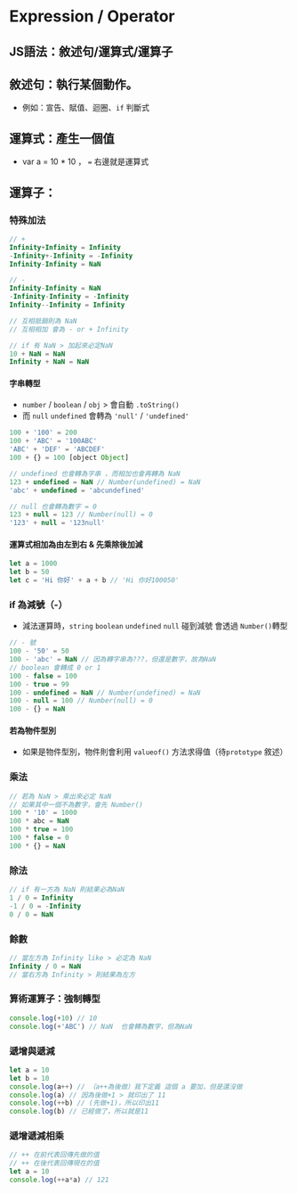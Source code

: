 # Expression / Operator

## JS語法：敘述句/運算式/運算子

## 敘述句：執行某個動作。

* 例如：宣告、賦值、迴圈、`if` 判斷式

## 運算式：產生一個值

* var a = 10 \* 10  ， `=` 右邊就是運算式

## 運算子：

### 特殊加法

```javascript
// +
Infinity+Infinity = Infinity
-Infinity+-Infinity = -Infinity
Infinity-Infinity = NaN

// -
Infinity-Infinity = NaN
-Infinity-Infinity = -Infinity
Infinity--Infinity = Infinity 

// 互相抵銷則為 NaN
// 互相相加 會為 - or + Infinity
```

```javascript
// if 有 NaN > 加起來必定NaN
10 + NaN = NaN
Infinity + NaN = NaN
```

#### 字串轉型

* `number` / `boolean` / `obj` &gt; 會自動 `.toString()` 
* 而 `null` `undefined` 會轉為 `'null'` / `'undefined'`

```javascript
100 + '100' = 200
100 + 'ABC' = '100ABC'
'ABC' + 'DEF' = 'ABCDEF'
100 + {} = 100 [object Object]

// undefined 也會轉為字串 ，而相加也會再轉為 NaN
123 + undefined = NaN // Number(undefined) = NaN
'abc' + undefined = 'abcundefined'

// null 也會轉為數字 = 0
123 + null = 123 // Number(null) = 0 
'123' + null = '123null'
```

#### 運算式相加為由左到右 & 先乘除後加減

```javascript
let a = 1000
let b = 50
let c = 'Hi 你好' + a + b // 'Hi 你好100050'
```

### if 為減號（-）

* 減法運算時，`string` `boolean` `undefined` `null` 碰到減號 會透過 `Number()`轉型

```javascript
// - 號
100 - '50' = 50
100 - 'abc' = NaN // 因為轉字串為???，但還是數字，故為NaN
// boolean 會轉成 0 or 1
100 - false = 100
100 - true = 99
100 - undefined = NaN // Number(undefined) = NaN
100 - null = 100 // Number(null) = 0
100 - {} = NaN
```

#### 若為物件型別

* 如果是物件型別，物件則會利用 `valueof()` 方法求得值（待`prototype` 敘述）

### 乘法

```javascript
// 若為 NaN > 乘出來必定 NaN
// 如果其中一個不為數字，會先 Number()
100 * '10' = 1000
100 * abc = NaN
100 * true = 100
100 * false = 0
100 * {} = NaN
```

### 除法

```javascript
// if 有一方為 NaN 則結果必為NaN
1 / 0 = Infinity
-1 / 0 = -Infinity
0 / 0 = NaN
```

### 餘數

```javascript
// 當左方為 Infinity like > 必定為 NaN
Infinity / 0 = NaN
// 當右方為 Infinity > 則結果為左方
```

### 算術運算子：強制轉型

```javascript
console.log(+10) // 10
console.log(+'ABC') // NaN  也會轉為數字，但為NaN
```

### 遞增與遞減

```javascript
let a = 10 
let b = 10
console.log(a++) // （a++為後做）我下定義 這個 a 要加，但是還沒做
console.log(a) // 因為後做+1 > 就印出了 11
console.log(++b) // (先做+1)，所以印出11
console.log(b) // 已經做了，所以就是11
```

### 遞增遞減相乘

```javascript
// ++ 在前代表回傳先做的值
// ++ 在後代表回傳現在的值
let a = 10
console.log(++a*a) // 121
```

